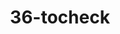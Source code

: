 ---
title: '36-tocheck'
type: warning
district: 'Rosemont'
fill: [{"lat":45.563183,"lng":-73.574426},{"lat":45.562524,"lng":-73.57227},{"lat":45.563125,"lng":-73.571862},{"lat":45.563786,"lng":-73.573922}]
---